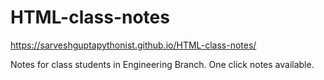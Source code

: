 # HTML-class-notes

https://sarveshguptapythonist.github.io/HTML-class-notes/

Notes for class students in Engineering Branch. One click notes available.
